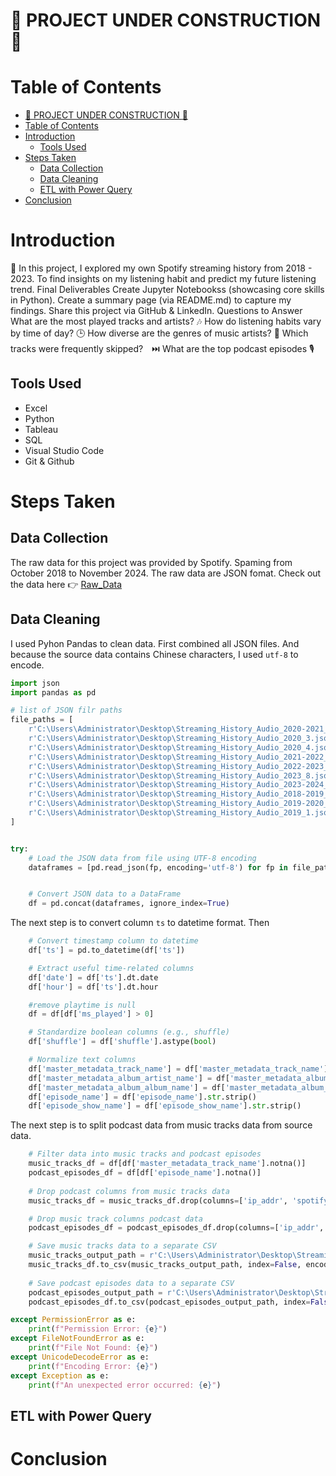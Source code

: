 # :construction: PROJECT UNDER CONSTRUCTION :construction:
# Table of Contents
- [:construction: PROJECT UNDER CONSTRUCTION :construction:](#construction-project-under-construction-construction)
- [Table of Contents](#table-of-contents)
- [Introduction](#introduction)
  - [Tools Used](#tools-used)
- [Steps Taken](#steps-taken)
  - [Data Collection](#data-collection)
  - [Data Cleaning](#data-cleaning)
  - [ETL with Power Query](#etl-with-power-query)
- [Conclusion](#conclusion)

# Introduction
:mega: In this project, I explored my own Spotify streaming history from 2018 - 2023. To find insights on my listening habit and predict my future listening trend. 
Final Deliverables
Create Jupyter Notebookss (showcasing core skills in Python).
Create a summary page (via README.md) to capture my findings.
Share this project via GitHub & LinkedIn.
Questions to Answer
What are the most played tracks and artists? 🎶
How do listening habits vary by time of day? 🕒
How diverse are the genres of music artists? 🌟
Which tracks were frequently skipped?　⏭️
What are the top podcast episodes 🎙️
## Tools Used
- Excel
- Python
- Tableau
- SQL
- Visual Studio Code
- Git & Github
# Steps Taken
## Data Collection
The raw data for this project was provided by Spotify. Spaming from October 2018 to November 2024. The raw data are JSON fomat. Check out the data here :point_right: [Raw_Data](/Raw%20Data_Spotify%20Extended%20Streaming%20History/)
## Data Cleaning
I used Pyhon Pandas to clean data.
First combined all JSON files. And because the source data contains Chinese characters, I used `utf-8` to encode.

```python
import json
import pandas as pd

# list of JSON filr paths
file_paths = [
    r'C:\Users\Administrator\Desktop\Streaming_History_Audio_2020-2021_5.json',
    r'C:\Users\Administrator\Desktop\Streaming_History_Audio_2020_3.json',
    r'C:\Users\Administrator\Desktop\Streaming_History_Audio_2020_4.json',
    r'C:\Users\Administrator\Desktop\Streaming_History_Audio_2021-2022_6.json',
    r'C:\Users\Administrator\Desktop\Streaming_History_Audio_2022-2023_7.json',
    r'C:\Users\Administrator\Desktop\Streaming_History_Audio_2023_8.json',
    r'C:\Users\Administrator\Desktop\Streaming_History_Audio_2023-2024_9.json',
    r'C:\Users\Administrator\Desktop\Streaming_History_Audio_2018-2019_0.json',
    r'C:\Users\Administrator\Desktop\Streaming_History_Audio_2019-2020_2.json',
    r'C:\Users\Administrator\Desktop\Streaming_History_Audio_2019_1.json'
]


try:
    # Load the JSON data from file using UTF-8 encoding
    dataframes = [pd.read_json(fp, encoding='utf-8') for fp in file_paths]


    # Convert JSON data to a DataFrame
    df = pd.concat(dataframes, ignore_index=True)
```
The next step is to convert column `ts` to datetime format. Then 

```python
    # Convert timestamp column to datetime
    df['ts'] = pd.to_datetime(df['ts'])

    # Extract useful time-related columns
    df['date'] = df['ts'].dt.date
    df['hour'] = df['ts'].dt.hour

    #remove playtime is null
    df = df[df['ms_played'] > 0]

    # Standardize boolean columns (e.g., shuffle)
    df['shuffle'] = df['shuffle'].astype(bool)

    # Normalize text columns
    df['master_metadata_track_name'] = df['master_metadata_track_name'].str.strip()
    df['master_metadata_album_artist_name'] = df['master_metadata_album_artist_name'].str.strip()
    df['master_metadata_album_album_name'] = df['master_metadata_album_album_name'].str.strip()
    df['episode_name'] = df['episode_name'].str.strip()
    df['episode_show_name'] = df['episode_show_name'].str.strip()
```


The next step is to split podcast data from music tracks data from source data.
```Python
    # Filter data into music tracks and podcast episodes
    music_tracks_df = df[df['master_metadata_track_name'].notna()]
    podcast_episodes_df = df[df['episode_name'].notna()]
    
    # Drop podcast columns from music tracks data
    music_tracks_df = music_tracks_df.drop(columns=['ip_addr', 'spotify_episode_uri', 'episode_name', 'episode_show_name'])

    # Drop music track columns podcast data
    podcast_episodes_df = podcast_episodes_df.drop(columns=['ip_addr', 'master_metadata_track_name', 'master_metadata_album_artist_name', 'master_metadata_album_album_name','spotify_track_uri'])

    # Save music tracks data to a separate CSV
    music_tracks_output_path = r'C:\Users\Administrator\Desktop\Streaming_History_Music_Tracks.csv'
    music_tracks_df.to_csv(music_tracks_output_path, index=False, encoding='utf-8-sig')
  
    # Save podcast episodes data to a separate CSV
    podcast_episodes_output_path = r'C:\Users\Administrator\Desktop\Streaming_History_Podcast_Episodes.csv'
    podcast_episodes_df.to_csv(podcast_episodes_output_path, index=False, encoding='utf-8-sig')

except PermissionError as e:
    print(f"Permission Error: {e}")
except FileNotFoundError as e:
    print(f"File Not Found: {e}")
except UnicodeDecodeError as e:
    print(f"Encoding Error: {e}")
except Exception as e:
    print(f"An unexpected error occurred: {e}")
```

## ETL with Power Query
# Conclusion
